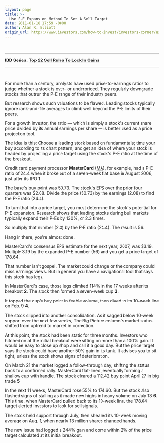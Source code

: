 ```yaml
---
layout: page
title: >-
  Use P-E Expansion Method To Set A Sell Target
date: 2011-01-18 17:59 -0800
author: Alan R. Elliott
origin_url: https://www.investors.com/how-to-invest/investors-corner/use-p-e-expansion-method-to-set-a-sell-target
---
```





 




---


**IBD Series: [Top 22 Sell Rules To Lock In Gains](/NewsAndAnalysis/SpecialReport/559132/201101101401/22-Sell-Rules-To-Increase-Profits.aspx)** 




---


 


For more than a century, analysts have used price-to-earnings ratios to judge whether a stock is over- or underpriced. They regularly downgrade stocks that outrun the P-E range of their industry peers.


But research shows such valuations to be flawed. Leading stocks typically ignore rank-and-file averages to climb well beyond the P-E limits of their peers.


For a growth investor, the ratio — which is simply a stock's current share price divided by its annual earnings per share — is better used as a price projection tool.


The idea is this: Choose a leading stock based on fundamentals; time your buy according to its chart pattern; and get an idea of where your stock is headed by projecting a price target using the stock's P-E ratio at the time of the breakout.


Credit card payment processor **MasterCard** ([MA](https://research.investors.com/quote.aspx?symbol=MA)), for example, had a P-E ratio of 24.4 when it broke out of a seven-week flat base in August 2006, just after its IPO **1**.


The base's buy point was 50.73. The stock's EPS over the prior four quarters was \$2.08. Divide the price (50.73) by the earnings (2.08) to find the P-E ratio (24.4).


To turn that into a price target, you must determine the stock's potential for P-E expansion. Research shows that leading stocks during bull markets typically expand their P-Es by 130%, or 2.3 times.


So multiply that number (2.3) by the P-E ratio (24.4). The result is 56.


Hang in there, you're almost done.


MasterCard's consensus EPS estimate for the next year, 2007, was \$3.19. Multiply 3.19 by the expanded P-E number (56) and you get a price target of 178.64.


That number isn't gospel. The market could change or the company could miss earnings views. But in general you have a navigational tool that says this stock has legs.


In MasterCard's case, those legs climbed 114% in the 17 weeks after its breakout **2**. The stock then formed a seven-week cup **3**.


It topped the cup's buy point in feeble volume, then dived to its 10-week line on Feb. 9 **4**.


The stock slipped into another consolidation. As it sagged below 10-week support over the next few weeks, The Big Picture column's market status shifted from uptrend to market in correction.


At this point, the stock had been static for three months. Investors who hitched on at the initial breakout were sitting on more than a 100% gain. It would be easy to close up shop and call it a good day. But the price target says the stock could have another 50% gain in its tank. It advises you to sit tight, unless the stock shows signs of deterioration.


On March 21 the market logged a follow-through day, shifting the status back to a confirmed rally. MasterCard flat-lined, eventually forming a shallow cup with handle. The stock cleared a 112.42 buy point April 27 in big trade **5**.


In the next 11 weeks, MasterCard rose 55% to 174.60. But the stock also flashed signs of stalling as it made new highs in heavy volume on July 13 **6**. This time, when MasterCard pulled back to its 10-week line, the 178.64 target alerted investors to look for sell signals.


The stock held support through July, then sheared its 10-week moving average on Aug. 1, when nearly 13 million shares changed hands.


The new issue had logged a 244% gain and come within 2% of the price target calculated at its initial breakout.




